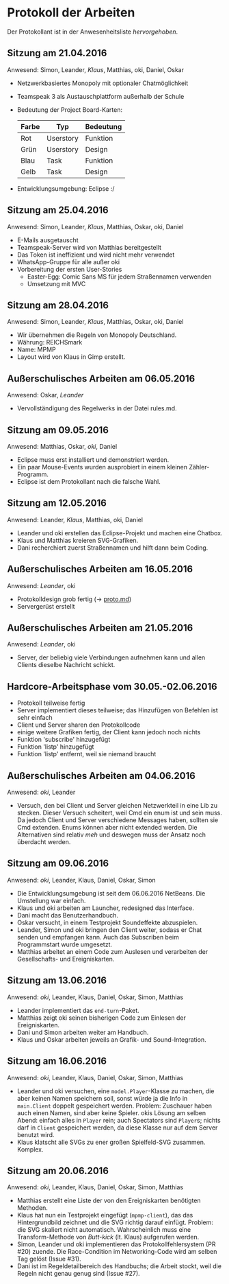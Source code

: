 Protokoll der Arbeiten
======================


Der Protokollant ist in der Anwesenheitsliste *hervorgehoben*.


Sitzung am 21.04.2016
---------------------

Anwesend: Simon, Leander, *Klaus*, Matthias, oki, Daniel, Oskar

 - Netzwerkbasiertes Monopoly mit optionaler Chatmöglichkeit
 - Teamspeak 3 als Austauschplattform außerhalb der Schule
 - Bedeutung der Project Board-Karten:

   Farbe | Typ       | Bedeutung
   ------|-----------|-------
   Rot   | Userstory | Funktion
   Grün  | Userstory | Design
   Blau  | Task      | Funktion
   Gelb  | Task      | Design

 - Entwicklungsumgebung: Eclipse :/
 
Sitzung am 25.04.2016
---------------------

Anwesend: Simon, Leander, *Klaus*, Matthias, Oskar, oki, Daniel

 - E-Mails ausgetauscht
 - Teamspeak-Server wird von Matthias bereitgestellt
 - Das Token ist ineffizient und wird nicht mehr verwendet
 - WhatsApp-Gruppe für alle außer oki
 - Vorbereitung der ersten User-Stories
   * Easter-Egg: Comic Sans MS für jedem Straßennamen verwenden
   * Umsetzung mit MVC

Sitzung am 28.04.2016
---------------------

Anwesend: Simon, Leander, *Klaus*, Matthias, Oskar, oki, Daniel

 - Wir übernehmen die Regeln von Monopoly Deutschland.
 - Währung: REICHSmark
 - Name: MPMP
 - Layout wird von Klaus in Gimp erstellt.

Außerschulisches Arbeiten am 06.05.2016
---------------------------------------

Anwesend: Oskar, *Leander*

 - Vervollständigung des Regelwerks in der Datei rules.md.

Sitzung am 09.05.2016
---------------------

Anwesend: Matthias, Oskar, *oki*, Daniel

 - Eclipse muss erst installiert und demonstriert werden.
 - Ein paar Mouse-Events wurden ausprobiert in einem kleinen Zähler-Programm.
 - Eclipse ist dem Protokollant nach die falsche Wahl.

Sitzung am 12.05.2016
---------------------

Anwesend: Leander, *Klaus*, Matthias, oki, Daniel

 - Leander und oki erstellen das Eclipse-Projekt und machen eine Chatbox.
 - Klaus und Matthias kreieren SVG-Grafiken.
 - Dani recherchiert zuerst Straßennamen und hilft dann beim Coding.
 
Außerschulisches Arbeiten am 16.05.2016
---------------------------------------

Anwesend: *Leander*, oki

 - Protokolldesign grob fertig (→ [proto.md](proto.md))
 - Servergerüst erstellt
 
Außerschulisches Arbeiten am 21.05.2016
---------------------------------------

Anwesend: *Leander*, oki

 - Server, der beliebig viele Verbindungen aufnehmen kann und allen Clients dieselbe Nachricht schickt.

Hardcore-Arbeitsphase vom 30.05.-02.06.2016
-------------------------------------------

 - Protokoll teilweise fertig
 - Server implementiert dieses teilweise; das Hinzufügen von Befehlen ist sehr einfach
 - Client und Server sharen den Protokollcode
 - einige weitere Grafiken fertig, der Client kann jedoch noch nichts
 - Funktion 'subscribe' hinzugefügt
 - Funktion 'listp' hinzugefügt
 - Funktion 'listp' entfernt, weil sie niemand braucht

Außerschulisches Arbeiten am 04.06.2016
---------------------------------------

Anwesend: *oki*, Leander

 - Versuch, den bei Client und Server gleichen Netzwerkteil in eine Lib zu stecken.
   Dieser Versuch scheitert, weil Cmd ein enum ist und sein muss. Da jedoch Client
   und Server verschiedene Messages haben, sollten sie Cmd extenden. Enums können
   aber nicht extended werden. Die Alternativen sind relativ *meh* und deswegen muss
   der Ansatz noch überdacht werden.

Sitzung am 09.06.2016
---------------------

Anwesend: *oki*, Leander, Klaus, Daniel, Oskar, Simon

 - Die Entwicklungsumgebung ist seit dem 06.06.2016 NetBeans. Die Umstellung
   war einfach.
 - Klaus und oki arbeiten am Launcher, redesigned das Interface.
 - Dani macht das Benutzerhandbuch.
 - Oskar versucht, in einem Testprojekt Soundeffekte abzuspielen.
 - Leander, Simon und oki bringen den Client weiter, sodass er Chat senden und
   empfangen kann. Auch das Subscriben beim Programmstart wurde umgesetzt.
 - Matthias arbeitet an einem Code zum Auslesen und verarbeiten der Gesellschafts- und Ereigniskarten.

Sitzung am 13.06.2016
---------------------

Anwesend: *oki*, Leander, Klaus, Daniel, Oskar, Simon, Matthias

 - Leander implementiert das `end-turn`-Paket.
 - Matthias zeigt oki seinen bisherigen Code zum Einlesen der Ereigniskarten.
 - Dani und Simon arbeiten weiter am Handbuch.
 - Klaus und Oskar arbeiten jeweils an Grafik- und Sound-Integration.

Sitzung am 16.06.2016
---------------------

Anwesend: *oki*, Leander, Klaus, Daniel, Oskar, Simon, Matthias

 - Leander und oki versuchen, eine `model.Player`-Klasse zu machen, die
   aber keinen Namen speichern soll, sonst würde ja die Info in `main.Client`
   doppelt gespeichert werden. Problem: Zuschauer haben auch einen Namen, sind
   aber keine Spieler. okis Lösung am selben Abend: einfach alles in `Player`
   rein; auch Spectators sind `Player`s; nichts darf in `Client` gespeichert
   werden, da diese Klasse nur auf dem Server benutzt wird.
 - Klaus klatscht alle SVGs zu ener großen Spielfeld-SVG zusammen. Komplex.

Sitzung am 20.06.2016
---------------------

Anwesend: *oki*, Leander, Klaus, Daniel, Oskar, Simon, Matthias

 - Matthias erstellt eine Liste der von den Ereigniskarten benötigten Methoden.
 - Klaus hat nun ein Testprojekt eingefügt (`mpmp-client`), das das Hintergrundbild
   zeichnet und die SVG richtig darauf einfügt. Problem: die SVG skaliert nicht
   automatisch. Wahrscheinlich muss eine Transform-Methode von *Butt-kick* (lt. Klaus)
   aufgerufen werden.
 - Simon, Leander und oki implementieren das Protokollfehlersystem (PR #20) zuende.
   Die Race-Condition im Networking-Code wird am selben Tag gelöst (Issue #31).
 - Dani ist im Regeldetailbereich des Handbuchs; die Arbeit stockt, weil die Regeln
   nicht genau genug sind (Issue #27).
